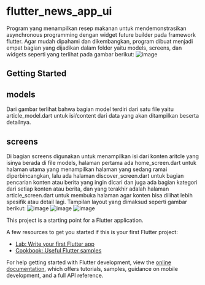 # flutter_news_app_ui

Program yang menampilkan resep makanan untuk mendemonstrasikan asynchronous programming dengan widget future builder pada framework flutter. Agar mudah dipahami dan dikembangkan, program dibuat menjadi empat bagian yang dijadikan dalam folder yaitu models, screens, dan widgets seperti yang terlihat pada gambar berikut:
![image](https://github.com/adamabiyuu/flutter_news_app/assets/148105217/c773860c-022b-4d99-a9ee-df62ccf5bb25)


## Getting Started
## models

Dari gambar terlihat bahwa bagian model terdiri dari satu file yaitu article_model.dart untuk isi/content dari data yang akan ditampilkan beserta detailnya. 

## screens
Di bagian screens digunakan untuk menampilkan isi dari konten aritcle yang isinya berada di file models, halaman pertama ada home_screen.dart untuk halaman utama yang menampilkan halaman yang sedang ramai diperbincangkan, lalu ada halaman discover_screen.dart untuk bagian pencarian konten atau berita yang ingin dicari dan juga ada bagian kategori dari setiap konten atau berita, dan yang terakhir adalah halaman article_screen.dart untuk membuka halaman agar konten bisa dilihat lebih spesifik atau detail lagi. Tampilan layout yang dimaksud seperti gambar berikut:
![image](https://github.com/adamabiyuu/flutter_news_app/assets/148105217/df935898-e891-42ff-b2c6-d2859390eb6a) ![image](https://github.com/adamabiyuu/flutter_news_app/assets/148105217/094c6623-29d1-4973-92de-af4a1dac75c6) ![image](https://github.com/adamabiyuu/flutter_news_app/assets/148105217/322a61c7-bc61-4417-8018-d1303e75feb5)





This project is a starting point for a Flutter application.

A few resources to get you started if this is your first Flutter project:

- [Lab: Write your first Flutter app](https://docs.flutter.dev/get-started/codelab)
- [Cookbook: Useful Flutter samples](https://docs.flutter.dev/cookbook)

For help getting started with Flutter development, view the
[online documentation](https://docs.flutter.dev/), which offers tutorials,
samples, guidance on mobile development, and a full API reference.

